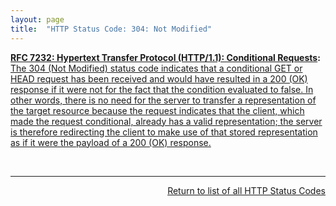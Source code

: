 ```yaml
---
layout: page
title:  "HTTP Status Code: 304: Not Modified"
---
```


**[RFC 7232: Hypertext Transfer Protocol (HTTP/1.1): Conditional Requests](/specs/IETF/RFC/7232 "The Hypertext Transfer Protocol (HTTP) is an application-level protocol for distributed, collaborative, hypertext information systems. This document defines HTTP/1.1 conditional requests, including metadata header fields for indicating state changes, request header fields for making preconditions on such state, and rules for constructing the responses to a conditional request when one or more preconditions evaluate to false."):** [The 304 (Not Modified) status code indicates that a conditional GET or HEAD request has been received and would have resulted in a 200 (OK) response if it were not for the fact that the condition evaluated to false. In other words, there is no need for the server to transfer a representation of the target resource because the request indicates that the client, which made the request conditional, already has a valid representation; the server is therefore redirecting the client to make use of that stored representation as if it were the payload of a 200 (OK) response.](http://tools.ietf.org/html/rfc7232#section-4.1)

<br/>
<hr/>

<p style="text-align: right"><a href="../http-status-codes">Return to list of all HTTP Status Codes</a></p>